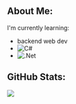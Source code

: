 ## About Me:

I'm currently learning:
- backend web dev
- ![C#](https://img.shields.io/badge/c%23-%23239120.svg?style=flat&logo=c-sharp&logoColor=white)
- ![.Net](https://img.shields.io/badge/.NET-5C2D91?style=flat&logo=.net&logoColor=white)

## GitHub Stats:

![](https://github-readme-stats.vercel.app/api/top-langs/?username=Karol-Dubas&theme=default&hide_border=false&include_all_commits=false&count_private=true&layout=compact)
